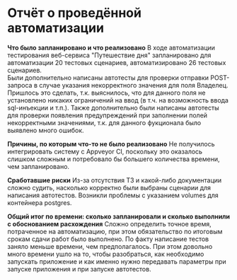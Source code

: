 # Отчёт о проведённой автоматизации

**Что было запланировано и что реализовано**
В ходе автоматизации тестирования веб-сервиса "Путешествие дня" запланировано для автоматизации 20 тестовых сценариев, автоматизировано 26 тестовых сценариев.  
Были дополнительно написаны автотесты для проверки отправки POST-запроса в случае указания некорректного значения для поля Владелец. Пришлось это сделать, 
т.к. выяснилось, что для данного поля не установлено никаких ограничений на ввод (в т.ч. на возможность ввода sql-инъекции и т.п.). 
Также дополнительно были написаны автотесты для проверки появления предупреждений при заполнении полей некорректными значениями, т.к. для данного фукционала было 
выявлено много ошибок. 

**Причины, по которым что-то не было реализовано**
Не получилось интегрировать систему с Appveyor CI, поскольку это оказалось слишком сложным и потребовало бы большего количества времени, чем запланировано.

**Сработавшие риски**
Из-за отсутствия ТЗ и какой-либо документации сложно судить, насколько корректно были выбраны сценарии для написания автотестов.
Возникли проблемы с указанием volumes для контейнера postgres.

**Общий итог по времени: сколько запланировали и сколько выполнили с обоснованием расхождения**
Сложно определить точное время, потраченное на автоматизацию, при этом обязательство по итоговым срокам сдачи работ было выполнено.
По факту написание тестов заняло меньше времени, чем предполагалось. При этом довольно много времени ушло на то, чтобы разобраться, как необходимо запускать 
приложение и как именно нужно передавать параметры при запуске приложения и при запуске автотестов.
